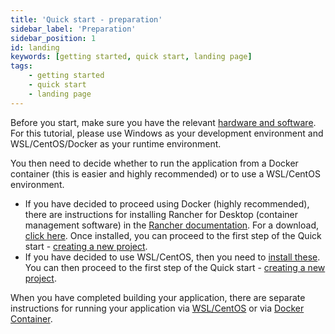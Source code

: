 ```yaml
---
title: 'Quick start - preparation'
sidebar_label: 'Preparation'
sidebar_position: 1
id: landing
keywords: [getting started, quick start, landing page]
tags:
    - getting started
    - quick start
    - landing page
---
```


Before you start, make sure you have the relevant [hardware and software](./00_hardware-and-software.md).
For this tutorial, please use Windows as your development environment and WSL/CentOS/Docker as your runtime environment.

You then need to decide whether to run the application from a Docker container (this is easier and highly recommended) or to use a WSL/CentOS environment. 

- If you have decided to proceed using Docker (highly recommended), there are instructions for installing Rancher for Desktop (container management software) in the [Rancher documentation](https://rancherdesktop.io/). For a download, [click here](https://docs.rancherdesktop.io/). Once installed, you can proceed to the first step of the Quick start - [creating a new project](./02_create-a-new-project.md). 
- If you have decided to use WSL/CentOS, then you need to [install these](../04_prerequisites/02_installing-wsl.md). You can then proceed to the first step of the Quick start - [creating a new project](./02_create-a-new-project.md).

When you have completed building your application, there are separate instructions for running your application via [WSL/CentOS](./07_run-the-application.md) or via [Docker Container](./08_run-the-application-docker.md). 
